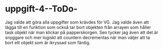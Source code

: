 # uppgift-4--ToDo-

Jag valde att göra alla uppgifter som krävdes för VG. 
Jag valde även att lägga till en funktion som också tar bort objekten från arrayen som håller task objekt när man klickar på papperskorgen.
Sen tycker jag även att det är snyggare och mer logiskt att countern decrementas när man väljer att ta bort ett objekt som är ikryssad som färdig.
